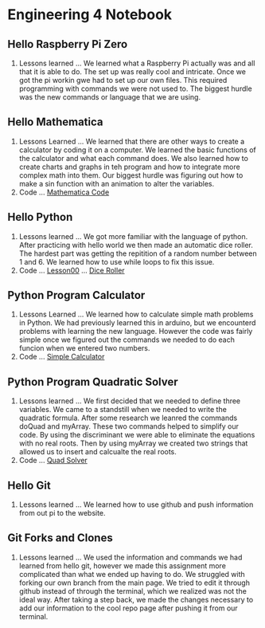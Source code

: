 # Engineering 4 Notebook
## Hello Raspberry Pi Zero
1. Lessons learned
... We learned what a Raspberry Pi actually was and all that it is able to do. The set up was really cool and intricate. Once we got the pi workin gwe had to set up our own files. This required programming with commands we were not used to. The biggest hurdle was the new commands or language that we are using. 
## Hello Mathematica
1. Lessons Learned
... We learned that there are other ways to create a calculator by coding it on a computer. We learned the basic functions of the calculator and what each command does. We also learned how to create charts and graphs in teh program and how to integrate more complex math into them. Our biggest hurdle was figuring out how to make a sin function with an animation to alter the variables. 
2. Code
... [Mathematica Code](Mathematica.nb)
## Hello Python
1. Lessons learned
... We got more familiar with the language of python. After practicing with hello world we then made an automatic dice roller. The hardest part was getting the repitition of a random number between 1 and 6. We learned how to use while loops to fix this issue. 
2. Code 
... [Lesson00](Python/lesson00.py)
... [Dice Roller](Python/DiceRoller.py)
## Python Program Calculator
1. Lessons Learned
... We learned how to calculate simple math problems in Python. We had previously learned this in arduino, but we encounterd problems with learning the new language. However the code was fairly simple once we figured out the commands we needed to do each funcion when we entered two numbers. 
2. Code
... [Simple Calculator](Python/calculator1.py)
## Python Program Quadratic Solver
1. Lessons learned
... We first decided that we needed to define three variables. We came to a standstill when we needed to write the quadratic formula. After some research we leanred the commands doQuad and myArray. These two commands helped to simplify our code. By using the discriminant we were able to eliminate the equations with no real roots. Then by using myArray we created two strings that allowed us to insert and calcualte the real roots. 
2. Code
... [Quad Solver](Python/quadsolver.py)
## Hello Git
1. Lessons learned
... We learned how to use github and push information from out pi to the website. 
## Git Forks and Clones
1. Lessons learned
... We used the information and commands we had learned from hello git, however we made this assignment more complicated than what we ended up having to do. We struggled with forking our own branch from the main page. We tried to edit it through github instead of through the terminal, which we realized was not the ideal way. After taking a step back, we made the changes necessary to add our information to the cool repo page after pushing it from our terminal. 


